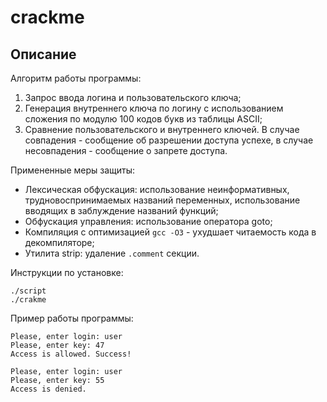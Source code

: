 # crackme
## Описание
Алгоритм работы программы:
1. Запрос ввода логина и пользовательского ключа;
2. Генерация внутреннего ключа по логину с использованием сложения по модулю 100 кодов букв из таблицы ASCII;
3. Сравнение пользовательского и внутреннего ключей. В случае совпадения - сообщение об разрешении доступа успехе, в случае несовпадения - сообщение о запрете доступа.

Примененные меры защиты:
* Лексическая обфускация: использование неинформативных, трудновоспринимаемых названий переменных, использование вводящих в заблуждение названий функций;
* Обфускация управления: использование оператора goto;
* Компиляция с оптимизацией `gcc -O3` - ухудшает читаемость кода в декомпиляторе;
* Утилита strip: удаление `.comment` секции.

Инструкции по установке:

    ./script
    ./crakme

Пример работы программы: 

    Please, enter login: user
    Please, enter key: 47
    Access is allowed. Success!
    
    Please, enter login: user
    Please, enter key: 55
    Access is denied.
    
